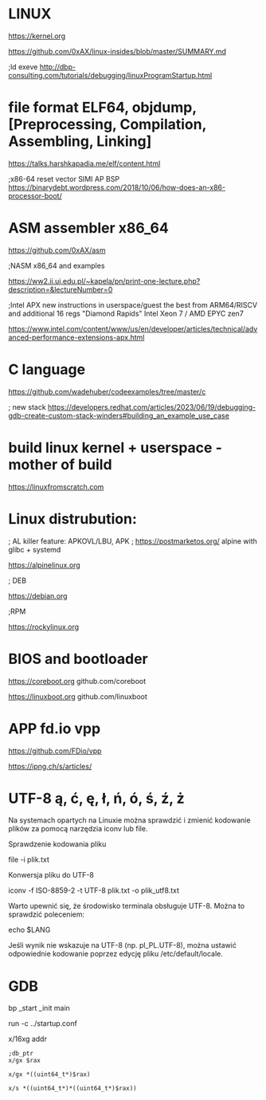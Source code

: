 # LINUX
https://kernel.org

https://github.com/0xAX/linux-insides/blob/master/SUMMARY.md

;ld exeve
http://dbp-consulting.com/tutorials/debugging/linuxProgramStartup.html


# file format ELF64, objdump, [Preprocessing, Compilation, Assembling, Linking]
https://talks.harshkapadia.me/elf/content.html

;x86-64 reset vector SIMI AP BSP 
https://binarydebt.wordpress.com/2018/10/06/how-does-an-x86-processor-boot/

# ASM assembler x86_64
https://github.com/0xAX/asm

;NASM x86_64 and examples

https://ww2.ii.uj.edu.pl/~kapela/pn/print-one-lecture.php?description=&lectureNumber=0

;Intel APX new instructions in userspace/guest the best from ARM64/RISCV and additional 16 regs "Diamond Rapids" Intel Xeon 7 / AMD EPYC zen7

https://www.intel.com/content/www/us/en/developer/articles/technical/advanced-performance-extensions-apx.html

# C language
https://github.com/wadehuber/codeexamples/tree/master/c

; new stack
https://developers.redhat.com/articles/2023/06/19/debugging-gdb-create-custom-stack-winders#building_an_example_use_case

# build linux kernel + userspace  - mother of build
https://linuxfromscratch.com

# Linux distrubution:
; AL killer feature: APKOVL/LBU, APK ; https://postmarketos.org/ alpine with glibc + systemd

https://alpinelinux.org

; DEB

https://debian.org

;RPM

https://rockylinux.org


# BIOS and bootloader
https://coreboot.org  github.com/coreboot

https://linuxboot.org github.com/linuxboot

# APP  fd.io vpp
https://github.com/FDio/vpp

https://ipng.ch/s/articles/



# UTF-8  ą, ć, ę, ł, ń, ó, ś, ź, ż
Na systemach opartych na Linuxie można sprawdzić i zmienić kodowanie plików za pomocą narzędzia iconv lub file.

Sprawdzenie kodowania pliku

file -i plik.txt

Konwersja pliku do UTF-8

iconv -f ISO-8859-2 -t UTF-8 plik.txt -o plik_utf8.txt

Warto upewnić się, że środowisko terminala obsługuje UTF-8. Można to sprawdzić poleceniem:

echo $LANG

Jeśli wynik nie wskazuje na UTF-8 (np. pl_PL.UTF-8), można ustawić odpowiednie kodowanie poprzez edycję pliku /etc/default/locale.

# GDB

bp _start _init main

run -c ../startup.conf

x/16xg addr

```
;db_ptr
x/gx $rax

x/gx *((uint64_t*)$rax)

x/s *((uint64_t*)*((uint64_t*)$rax))
```
